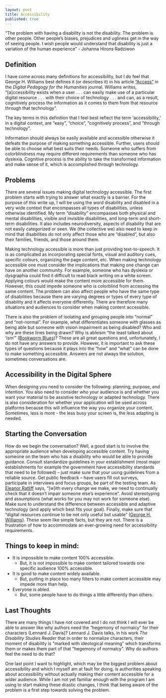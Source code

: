 ```yaml
---
layout: post
title: Accessibility
published: true
---
```


  “The problem with having a disability is not the disability. The problem is other people. Other people’s biases, prejudices and   ugliness get in the way of seeing people. I wish people would understand that disability is just a variation of the human experience” -  Johanna Hirons Radziwon

## Definition
I have come across many definitions for accessibility, but I do feel that George H. Williams best defines it (or describes it) in his article [“Access”](https://digitalpedagogy.mla.hcommons.org/keywords/access/) in the *Digital Pedagogy for the Humanities* journal. Williams writes, “[a]ccessibility exists when a user . . . can easily make use of a particular digital resource . . . with their choice of technology . . . and can, as a result, cognitively process the information as it comes to them from that resource through that technology”. 

The key terms in this definition that I feel best reflect the term ‘accessibility,’ in a digital context, are “easy”, “choice”, “cognitively process”, and “through technology”. 

Information should always be easily available and accessible otherwise it defeats the purpose of making something accessible. Further, users should be able to choose what best suits their needs. Someone who suffers from colorblindness may require different requirements than someone who has dyslexia. Cognitive process is the ability to take the transformed information and make sense of it, which is accomplished through technology.   

## Problems
There are several issues making digital technology accessible. The first problem starts with trying to answer what exactly is a barrier. For the purpose of this write up, I will be using the word disability and disabled in a very wide context that encompasses all types of disabilities, unless otherwise identified.  My term “disability” encompasses both physical and mental disabilities, visible and invisible disabilities, and long-term and short-term disabilities. It also includes neurodiversity, aspects of disability that are not easily categorized or seen. We (the collective we) also need to keep in mind that disabilities do not only affect those who are “disabled”, but also their families, friends, and those around them. 

Making technology accessible is more than just providing text-to-speech. It is as complicated as incorporating special fonts, visual and auditory cues, specific colours, organizing the page content, etc. When making technology accessible one must consider the implications that making one change can have on another community. For example, someone who has dyslexia or dysgraphia could find it difficult to read black writing on a white screen. Applying colours would make the content more accessible for them. However, this could impede someone who is colorblind from accessing the same content. The problem can also affect people who have the same type of disabilities because there are varying degrees or types of every type of disability and it affects everyone differently. There are therefore many situations and audiences to consider when making content accessible. 

There is also the problem of isolating and grouping people into “normal” and “not-normal”. For example, what differentiates someone with glasses as being able but someone with vision impairment as being disabled? Who and why are these lines being drawn? Why is ableism “the least talked about ‘ism’” ([Bookworm Blues]( http://www.bookwormblues.net/2014/09/10/i-am-not-broken-the-language-of-disability/))? These are all great questions and, unfortunately, I do not have any answers to provide. However, it is important to ask these types of questions because it plays into the “how” and “what” can be done to make something accessible. Answers are not always the solution, sometimes conversations are. 

## Accessibility in the Digital Sphere
When designing you need to consider the following: planning, purpose, and intention. You also need to consider who your audience is and whether you want your material to be assistive technology or adapted technology. There is also consideration for whether your application will be used across platforms because this will influence the way you organize your content. Sometimes, less is more - the less busy your screen is, the less adapting is needed.  

## Starting the Conversation
How do we begin the conversation? Well, a good start is to involve the appropriate audience when developing accessible content. Try having someone on the team who has a disability who would be able to provide guidance. Consult standardize guidelines in your establishment (most  major establishments for example the government have accessibility standards that need to be followed) – just make sure that your using guidelines from a reliable source. Get public feedback – have users fill out surveys, participate in interviews and focus groups, be part of the testing team. As [Eleanor Ratliff]( https://alistapart.com/article/accessibility-whack-a-mole) says, “[w]ith every change we make, we need to continually check that it doesn’t impair someone else’s experience”. Avoid stereotyping and assumptions (what works for you may not work for someone else). Make sure to understand the difference between accessible and adaptive technology (and apply which best fits your goal). Finally, make sure that “digital resources continue to be not only useful but usable” ([George H. Williams]( http://dhdebates.gc.cuny.edu/debates/text/44)). These seem like simple facts, but they are not. There is a frustration of how to accommodate an ever-growing need for accessibility requirements. 

## Things to keep in mind:
* It is impossible to make content 100% accessible.
  *	But, it is not impossible to make content tailored towards one specific audience 100% accessible.
*	It is good to make content widely available.
    * But, putting in place too many filters to make content accessible may impede more than help. 
* Everyone is abled.
  * But, some people have to do things a little differently than others.

## Last Thoughts
There are many things I have not covered and I do not think I will ever be able to answer like why authors need the “hegemony of normalcy” for their characters (Lennard J. Davis)? Lennard J. Davis talks, in his work *The Disability Studies Reader* that in order to normalize characters, their moment of disability is "marked with ideological meaning" which transforms them or makes them part of that "hegemony of normalcy". Why do authors feel the need to do that? 

One last point I want to highlight, which may be the biggest problem about accessibility and which I myself am at fault for doing, is authorities speaking about accessibility without actually making their content accessible for a wider audience. While I am not yet familiar enough with the program I am using to start making these drastic changes, I think that being aware of the problem is a first step towards solving the problem. 
